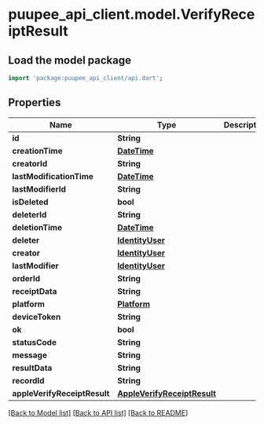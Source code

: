 # puupee_api_client.model.VerifyReceiptResult

## Load the model package
```dart
import 'package:puupee_api_client/api.dart';
```

## Properties
Name | Type | Description | Notes
------------ | ------------- | ------------- | -------------
**id** | **String** |  | [optional] 
**creationTime** | [**DateTime**](DateTime.md) |  | [optional] 
**creatorId** | **String** |  | [optional] 
**lastModificationTime** | [**DateTime**](DateTime.md) |  | [optional] 
**lastModifierId** | **String** |  | [optional] 
**isDeleted** | **bool** |  | [optional] 
**deleterId** | **String** |  | [optional] 
**deletionTime** | [**DateTime**](DateTime.md) |  | [optional] 
**deleter** | [**IdentityUser**](IdentityUser.md) |  | [optional] 
**creator** | [**IdentityUser**](IdentityUser.md) |  | [optional] 
**lastModifier** | [**IdentityUser**](IdentityUser.md) |  | [optional] 
**orderId** | **String** |  | [optional] 
**receiptData** | **String** |  | [optional] 
**platform** | [**Platform**](Platform.md) |  | [optional] 
**deviceToken** | **String** |  | [optional] 
**ok** | **bool** |  | [optional] 
**statusCode** | **String** |  | [optional] 
**message** | **String** |  | [optional] 
**resultData** | **String** |  | [optional] 
**recordId** | **String** |  | [optional] 
**appleVerifyReceiptResult** | [**AppleVerifyReceiptResult**](AppleVerifyReceiptResult.md) |  | [optional] 

[[Back to Model list]](../README.md#documentation-for-models) [[Back to API list]](../README.md#documentation-for-api-endpoints) [[Back to README]](../README.md)


